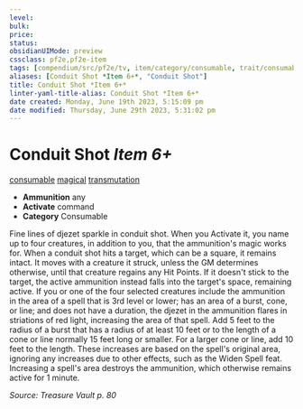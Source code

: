 ```yaml
---
level:
bulk:
price:
status:
obsidianUIMode: preview
cssclass: pf2e,pf2e-item
tags: [compendium/src/pf2e/tv, item/category/consumable, trait/consumable, trait/magical, trait/transmutation]
aliases: [Conduit Shot *Item 6+*, "Conduit Shot"]
title: Conduit Shot *Item 6+*
linter-yaml-title-alias: Conduit Shot *Item 6+*
date created: Monday, June 19th 2023, 5:15:09 pm
date modified: Thursday, June 29th 2023, 5:31:02 pm
---
```


# Conduit Shot *Item 6+*

[consumable](rules/traits/consumable.md) [magical](rules/traits/magical.md) [transmutation](rules/traits/transmutation.md)  

- **Ammunition** any
- **Activate** command
- **Category** Consumable

Fine lines of djezet sparkle in conduit shot. When you Activate it, you name up to four creatures, in addition to you, that the ammunition's magic works for. When a conduit shot hits a target, which can be a square, it remains intact. It moves with a creature it struck, unless the GM determines otherwise, until that creature regains any Hit Points. If it doesn't stick to the target, the active ammunition instead falls into the target's space, remaining active. If you or one of the four selected creatures include the ammunition in the area of a spell that is 3rd level or lower; has an area of a burst, cone, or line; and does not have a duration, the djezet in the ammunition flares in striations of red light, increasing the area of that spell. Add 5 feet to the radius of a burst that has a radius of at least 10 feet or to the length of a cone or line normally 15 feet long or smaller. For a larger cone or line, add 10 feet to the length. These increases are based on the spell's original area, ignoring any increases due to other effects, such as the Widen Spell feat. Increasing a spell's area destroys the ammunition, which otherwise remains active for 1 minute.

*Source: Treasure Vault p. 80*
